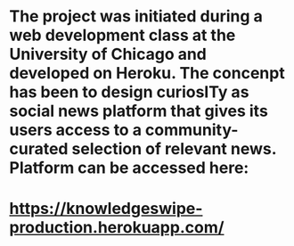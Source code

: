 # The project was initiated during a web development class at the University of Chicago and developed on Heroku. The concenpt has been to design curiosITy as social news platform that gives its users access to a community-curated selection of relevant news. Platform can be accessed here:
# https://knowledgeswipe-production.herokuapp.com/
